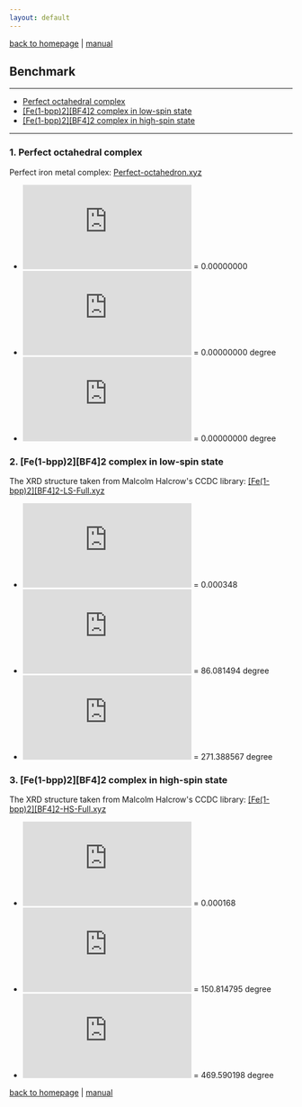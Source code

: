 ```yaml
---
layout: default
---
```

[back to homepage](./) | [manual](./manual.md)

## Benchmark
***

- [Perfect octahedral complex](#1-perfect-octahedral-complex)
- [[Fe(1-bpp)2][BF4]2 complex in low-spin state](#2-fe1-bpp2bf42-complex-in-low-spin-state)
- [[Fe(1-bpp)2][BF4]2 complex in high-spin state](#3-fe1-bpp2bf42-complex-in-high-spin-state)

***

### 1. Perfect octahedral complex

Perfect iron metal complex: [Perfect-octahedron.xyz](./example-input/Perfect-octahedron.xyz)

- ![](https://latex.codecogs.com/svg.Latex?%5CDelta) = 0.00000000
- ![](https://latex.codecogs.com/svg.Latex?%5CSigma) = 0.00000000 degree
- ![](https://latex.codecogs.com/svg.Latex?%5CTheta) = 0.00000000 degree

### 2. [Fe(1-bpp)2][BF4]2 complex in low-spin state

The XRD structure taken from Malcolm Halcrow's CCDC library: 
[[Fe(1-bpp)2][BF4]2-LS-Full.xyz](./example-input/%5BFe(1-bpp)2%5D%5BBF4%5D2-LS-Full.xyz)

- ![](https://latex.codecogs.com/svg.Latex?%5CDelta) = 0.000348
- ![](https://latex.codecogs.com/svg.Latex?%5CSigma) = 86.081494 degree
- ![](https://latex.codecogs.com/svg.Latex?%5CTheta) = 271.388567 degree

### 3. [Fe(1-bpp)2][BF4]2 complex in high-spin state

The XRD structure taken from Malcolm Halcrow's CCDC library: 
[[Fe(1-bpp)2][BF4]2-HS-Full.xyz](./example-input/%5BFe(1-bpp)2%5D%5BBF4%5D2-HS-Full.xyz)

- ![](https://latex.codecogs.com/svg.Latex?%5CDelta) = 0.000168
- ![](https://latex.codecogs.com/svg.Latex?%5CSigma) = 150.814795 degree
- ![](https://latex.codecogs.com/svg.Latex?%5CTheta) = 469.590198 degree

[back to homepage](./) | [manual](./manual.md)
